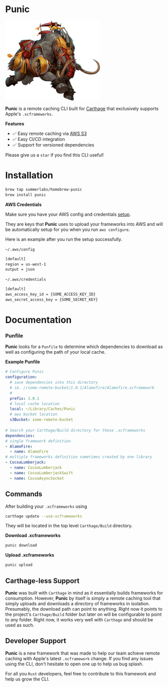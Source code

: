 # Punic

![elephant](assets/elephant_2.png) 

**Punic** is a remote caching CLI built for [Carthage](https://github.com/Carthage/Carthage)
that exclusively supports Apple's `.xcframeworks`.

**Features**
- ✅ Easy remote caching via [AWS S3](https://aws.amazon.com/s3/)
- ✅ Easy CI/CD integration
- ✅ Support for versioned dependencies

Please give us a `star` if you find this CLI useful!


# Installation

```bash
brew tap summerlabs/homebrew-punic
brew install punic
```

**AWS Credentials**

Make sure you have your AWS config and credentials [setup](https://docs.aws.amazon.com/cli/latest/userguide/cli-configure-files.html).

They are keys that **Punic** uses to upload your frameworks into AWS
and will be automatically setup for you when you run `aws configure`.

Here is an example after you run the setup successfully.

`~/.aws/config`
```bash
[default]
region = us-west-1
output = json
```
`~/.aws/credentials`
```bash
[default]
aws_access_key_id = {SOME_ACCESS_KEY_ID}
aws_secret_access_key = {SOME_SECRET_KEY}
```



# Documentation

### Punfile

**Punic** looks for a `Punfile` to determine which dependencies to download 
as well as configuring the path of your local cache.


**Example Punfile**

```yaml
# Configure Punic
configuration:
  # save dependencies into this directory
  # ie. //some-remote-bucket/1.0.1/Alamofire/Alamofire.xcframework
  # 
  prefix: 1.0.1
  # local cache location
  local: ~/Library/Caches/Punic
  # aws bucket location
  s3Bucket: some-remote-bucket
  
# Search your Carthage/Build directory for these .xcframeworks
dependencies:
# single framework definition
- AlamoFire:
  - name: AlamoFire
# multiple frameworks definition sometimes created by one library
- CocoaLumberjack:
  - name: CocoaLumberjack
  - name: CocoaLumberjackSwift
  - name: CocoaAsyncSocket
```

## Commands

After building your `.xcframeworks` using 
```bash
carthage update --use-xcframeworks
```
They will be located in the top level `Carthage/Build` directory.

**Download .xcframeworks**
```bash
punic download
```
**Upload .xcframeworks**
```bash
punic upload
```

## Carthage-less Support

**Punic** was built with `Carthage` in mind as it essentially builds frameworks
for consumption. However, **Punic** by itself is simply a remote caching tool that simply 
uploads and downloads a directory of frameworks in isolation. Presumably, the download path
can point to anything. Right now it points to the project's `Carthage/Build` folder
but later on will be configurable to point to any folder. Right now, it works very
well with `Carthage` and should be used as such.

## Developer Support

**Punic** is a new framework that was made to help our team
achieve remote caching with Apple's latest `.xcframework` change.
If you find any issues using the CLI, don't hesitate to open one up 
to help us bug splash.

For all you `Rust` developers, feel free to contribute to this framework
and help us grow the CLI.




